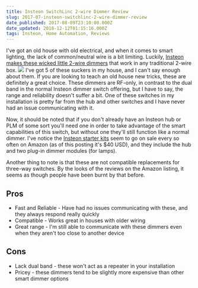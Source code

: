 ```yaml
---
title: Insteon SwitchLinc 2-wire Dimmer Review
slug: 2017-07-insteon-switchlinc-2-wire-dimmer-review
date_published: 2017-08-09T23:10:00.000Z
date_updated: 2018-12-12T01:15:16.000Z
tags: Insteon, Home Automation, Reviews
---
```


I've got an old house with old electrical, and when it comes to smart lighting, the lack of common/neutral wire is a bit limiting. Luckily, [Insteon makes these wicked little 2-wire dimmers](http://amzn.to/2gSHaNb) that work in any traditional 2-wire box.
![](/src/images/2018/12/rJiwlVb8Z.jpg)
I've got 5 of these suckers in my house, and I can't say enough about them. If you are looking to teach an old house new tricks, these are definitely a great choice. These dimmers are RF-only, in contrast to the dual band in the normal Insteon dimmer switch offering, but I have to say, the range and reliability doesn't suffer a bit. One of these switches in my installation is pretty far from the hub and other switches and I have never had an issue communicating with it.

Now, it should be noted that if you don't already have an Insteon hub or PLM of some sort you'll need one in order to take advantage of the smart capabilities of this switch, but without one they'll still function like a normal dimmer. I've notice the [Insteon starter kits](http://amzn.to/2eEjB9T) seem to go on sale every so often on Amazon (as of this posting it's $40 USD), and they include the hub and two plug-in dimmer modules (for lamps).

Another thing to note is that these are not compatible replacements for three-way switches. By the looks of the reviews on the Amazon listing, it seems as though people have been burnt by that before.

## Pros

- Fast and Reliable - Have had no issues communicating with these, and they always respond really quickly
- Compatible - Works great in houses with older wiring
- Great range - I'm still able to communicate with these dimmers even when they aren't too close to another device

## Cons

- Lack dual band - these won't act as a repeater in your installation
- Pricey - these dimmers tend to be slightly more expensive than other smart dimmer options
